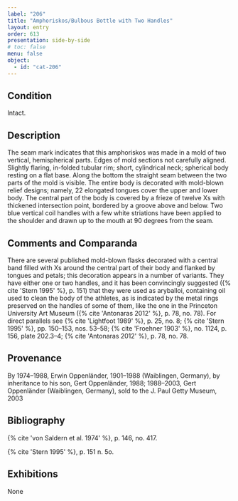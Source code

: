 ```yaml
---
label: "206"
title: "Amphoriskos/Bulbous Bottle with Two Handles"
layout: entry
order: 613
presentation: side-by-side
# toc: false
menu: false
object:
  - id: "cat-206"
---
```


## Condition

Intact.

## Description

The seam mark indicates that this amphoriskos was made in a mold of two vertical, hemispherical parts. Edges of mold sections not carefully aligned. Slightly flaring, in-folded tubular rim; short, cylindrical neck; spherical body resting on a flat base. Along the bottom the straight seam between the two parts of the mold is visible. The entire body is decorated with mold-blown relief designs; namely, 22 elongated tongues cover the upper and lower body. The central part of the body is covered by a frieze of twelve Xs with thickened intersection point, bordered by a groove above and below. Two blue vertical coil handles with a few white striations have been applied to the shoulder and drawn up to the mouth at 90 degrees from the seam.

## Comments and Comparanda

There are several published mold-blown flasks decorated with a central band filled with Xs around the central part of their body and flanked by tongues and petals; this decoration appears in a number of variants. They have either one or two handles, and it has been convincingly suggested ({% cite 'Stern 1995' %}, p. 151) that they were used as aryballoi, containing oil used to clean the body of the athletes, as is indicated by the metal rings preserved on the handles of some of them, like the one in the Princeton University Art Museum ({% cite 'Antonaras 2012' %}, p. 78, no. 78). For direct parallels see {% cite 'Lightfoot 1989' %}, p. 25, no. 8; {% cite 'Stern 1995' %}, pp. 150–153, nos. 53–58; {% cite 'Froehner 1903' %}, no. 1124, p. 156, plate 202.3–4; {% cite 'Antonaras 2012' %}, p. 78, no. 78.

## Provenance

By 1974–1988, Erwin Oppenländer, 1901–1988 (Waiblingen, Germany), by inheritance to his son, Gert Oppenländer, 1988; 1988–2003, Gert Oppenländer (Waiblingen, Germany), sold to the J. Paul Getty Museum, 2003

## Bibliography

{% cite 'von Saldern et al. 1974' %}, p. 146, no. 417.

{% cite 'Stern 1995' %}, p. 151 n. 5o.

## Exhibitions

None
